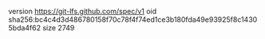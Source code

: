 version https://git-lfs.github.com/spec/v1
oid sha256:bc4c4d3d486780158f70c78f4f74ed1ce3b180fda49e93925f8c14305bda4f62
size 2749
